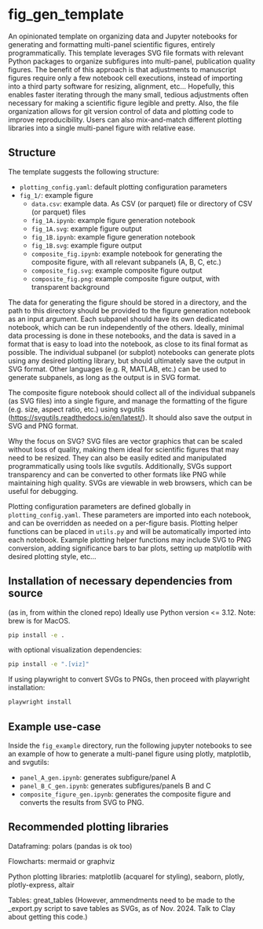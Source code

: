 # fig_gen_template
An opinionated template on organizing data and Jupyter notebooks for generating and formatting multi-panel scientific figures, entirely programmatically. This template leverages SVG file formats with relevant Python packages to organize subfigures into multi-panel, publication quality figures. The benefit of this approach is that adjustments to manuscript figures require only a few notebook cell executions, instead of importing into a third party software for resizing, alignment, etc... Hopefully, this enables faster iterating through the many small, tedious adjustments often necessary for making a scientific figure legible and pretty. Also, the file organization allows for git version control of data and plotting code to improve reproducibility. Users can also mix-and-match different plotting libraries into a single multi-panel figure with relative ease.


## Structure
The template suggests the following structure:

- `plotting_config.yaml`: default plotting configuration parameters
- `fig_1/`: example figure
    - `data.csv`: example data. As CSV (or parquet) file or directory of CSV (or parquet) files
    - `fig_1A.ipynb`: example figure generation notebook
    - `fig_1A.svg`: example figure output
    - `fig_1B.ipynb`: example figure generation notebook
    - `fig_1B.svg`: example figure output
    - `composite_fig.ipynb`: example notebook for generating the composite figure, with all relevant subpanels (A, B, C, etc.)
    - `composite_fig.svg`: example composite figure output
    - `composite_fig.png`: example composite figure output, with transparent background

The data for generating the figure should be stored in a directory, and the path to this directory should be provided to the figure generation notebook as an input argument. Each subpanel should have its own dedicated notebook, which can be run independently of the others. Ideally, minimal data processing is done in these notebooks, and the data is saved in a format that is easy to load into the notebook, as close to its final format as possible. The individual subpanel (or subplot) notebooks can generate plots using any desired plotting library, but should ultimately save the output in SVG format. Other languages (e.g. R, MATLAB, etc.) can be used to generate subpanels, as long as the output is in SVG format.

The composite figure notebook should collect all of the individual subpanels (as SVG files) into a single figure, and manage the formatting of the figure (e.g. size, aspect ratio, etc.) using svgutils (https://svgutils.readthedocs.io/en/latest/). It should also save the output in SVG and PNG format. 

Why the focus on SVG? SVG files are vector graphics that can be scaled without loss of quality, making them ideal for scientific figures that may need to be resized. They can also be easily edited and manipulated programmatically using tools like svgutils. Additionally, SVGs support transparency and can be converted to other formats like PNG while maintaining high quality. SVGs are viewable in web browsers, which can be useful for debugging.

Plotting configuration parameters are defined globally in `plotting_config.yaml`. These parameters are imported into each notebook, and can be overridden as needed on a per-figure basis. Plotting helper functions can be placed in `utils.py` and will be automatically imported into each notebook. Example plotting helper functions may include SVG to PNG conversion, adding significance bars to bar plots, setting up matplotlib with desired plotting style, etc...


## Installation of necessary dependencies from source
(as in, from within the cloned repo)
Ideally use Python version <= 3.12.
Note: brew is for MacOS.

```bash
pip install -e .
```

with optional visualization dependencies:

```bash
pip install -e ".[viz]"
```

If using playwright to convert SVGs to PNGs, then proceed with playwright installation:

```bash
playwright install
```

## Example use-case

Inside the `fig_example` directory, run the following jupyter notebooks to see an example of how to generate a multi-panel figure using plotly, matplotlib, and svgutils:

- `panel_A_gen.ipynb`: generates subfigure/panel A
- `panel_B_C_gen.ipynb`: generates subfigures/panels B and C
- `composite_figure_gen.ipynb`: generates the composite figure and converts the results from SVG to PNG.


## Recommended plotting libraries

Dataframing: polars (pandas is ok too)

Flowcharts: mermaid or graphviz

Python plotting libraries: matplotlib (acquarel for styling), seaborn, plotly, plotly-express, altair

Tables: great_tables (However, ammendments need to be made to the _export.py script to save tables as SVGs, as of Nov. 2024. Talk to Clay about getting this code.)
